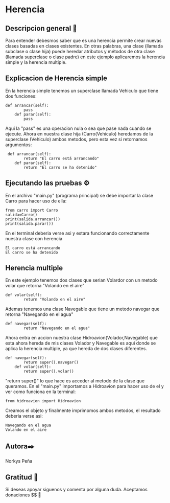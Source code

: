# Herencia
## Descripcion general 🚀
Para entender debesmos saber que es una herencia permite crear nuevas clases basadas en clases existentes. En otras palabras, una clase (llamada subclase o clase hija) puede heredar atributos y métodos de otra clase (llamada superclase o clase padre) en este ejemplo aplicaremos la herencia simple y la herencia multiple.
## Explicacion de Herencia simple
En la herencia simple tenemos un superclase llamada Vehiculo que tiene dos funciones:
```
def arrancar(self):
        pass
    def parar(self):
        pass
```
Aqui la "pass" es una operacion nula o sea que pase nada cuando se ejecute. 
Ahora en nuestra clase hija (Carro(Vehiculo) heredamos de la superclase (Vehiculo) ambos metodos, pero esta vez si retornamos argumentos:
```
 def arrancar(self):
        return "El carro está arrancando"
    def parar(self):
        return "El carro se ha detenido"
```
## Ejecutando las pruebas ⚙️
En el archivo "main.py" (programa principal) se debe importar la clase Carro para hacer uso de ella:
```
from carro import Carro
salida=Carro()
print(salida.arrancar())
print(salida.parar()) 
```
En el terminal deberia verse asi y estara funcionando correctamente nuestra clase con herencia
```
El carro está arrancando
El carro se ha detenido
```
## Herencia multiple
En este ejemplo tenemos dos clases que serian Volardor con un metodo volar que retorna "Volando en el aire"
```
def volar(self):
        return "Volando en el aire"
```
Ademas tenemos una clase Navegable que tiene un metodo navegar que retorna "Navegando en el agua"
```
def navegar(self):
        return "Navegando en el agua"
```
Ahora entra en accion nuestra clase Hidroavion(Volador,Navegable) que esta ahora hereda de mis clases Volador y Navegable es aqui donde se aplica la herencia multiple, ya que hereda de dos clases diferentes. 
```
def navegar(self):
        return super().navegar()
    def volar(self):
        return super().volar()
```
"return super()" lo que hace es acceder al metodo de la clase que queramos. 
En el "main.py" importamos a Hidroavion para hacer uso de el y ver como funciona en la terminal: 
```
from hidroavion import Hidroavion
```
Creamos el objeto y finalmente imprimomos ambos metodos, el resultado deberia verse asi:
```
Navegando en el agua
Volando en el aire
```
## Autora✒️
Norkys Peña

## Gratitud 🎁
Si deseas apoyar siguenos y comenta por alguna duda. Aceptamos donaciones $$ 🤑
